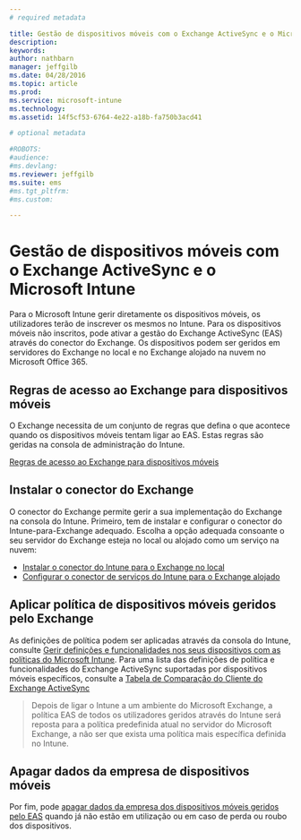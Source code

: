 ```yaml
---
# required metadata

title: Gestão de dispositivos móveis com o Exchange ActiveSync e o Microsoft Intune | Microsoft Intune
description:
keywords:
author: nathbarn
manager: jeffgilb
ms.date: 04/28/2016
ms.topic: article
ms.prod:
ms.service: microsoft-intune
ms.technology:
ms.assetid: 14f5cf53-6764-4e22-a18b-fa750b3acd41

# optional metadata

#ROBOTS:
#audience:
#ms.devlang:
ms.reviewer: jeffgilb
ms.suite: ems
#ms.tgt_pltfrm:
#ms.custom:

---
```


# Gestão de dispositivos móveis com o Exchange ActiveSync e o Microsoft Intune
Para o Microsoft Intune gerir diretamente os dispositivos móveis, os utilizadores terão de inscrever os mesmos no Intune. Para os dispositivos móveis não inscritos, pode ativar a gestão do Exchange ActiveSync (EAS) através do conector do Exchange. Os dispositivos podem ser geridos em servidores do Exchange no local e no Exchange alojado na nuvem no Microsoft Office 365.

## Regras de acesso ao Exchange para dispositivos móveis ##

O Exchange necessita de um conjunto de regras que defina o que acontece quando os dispositivos móveis tentam ligar ao EAS. Estas regras são geridas na consola de administração do Intune.

[Regras de acesso ao Exchange para dispositivos móveis](exchange-access-rules-for-mobile-devices.md)

## Instalar o conector do Exchange
O conector do Exchange permite gerir a sua implementação do Exchange na consola do Intune. Primeiro, tem de instalar e configurar o conector do Intune-para-Exchange adequado. Escolha a opção adequada consoante o seu servidor do Exchange esteja no local ou alojado como um serviço na nuvem:

-   [Instalar o conector do Intune para o Exchange no local](intune-on-premises-exchange-connector.md)
-   [Configurar o conector de serviços do Intune para o Exchange alojado](intune-service-to-service-exchange-connector.md)

## Aplicar política de dispositivos móveis geridos pelo Exchange
As definições de política podem ser aplicadas através da consola do Intune, consulte [Gerir definições e funcionalidades nos seus dispositivos com as políticas do Microsoft Intune](manage-settings-and-features-on-your-devices-with-microsoft-intune-policies.md). Para uma lista das definições de política e funcionalidades do Exchange ActiveSync suportadas por dispositivos móveis específicos, consulte a [Tabela de Comparação do Cliente do Exchange ActiveSync](http://go.microsoft.com/fwlink/?LinkId=247270)

> Depois de ligar o Intune a um ambiente do Microsoft Exchange, a política EAS de todos os utilizadores geridos através do Intune será reposta para a política predefinida atual no servidor do Microsoft Exchange, a não ser que exista uma política mais específica definida no Intune.

## Apagar dados da empresa de dispositivos móveis
Por fim, pode [apagar dados da empresa dos dispositivos móveis geridos pelo EAS](wipe-for-exchange-managed-mobile-devices.md) quando já não estão em utilização ou em caso de perda ou roubo dos dispositivos.


<!--HONumber=May16_HO2-->



